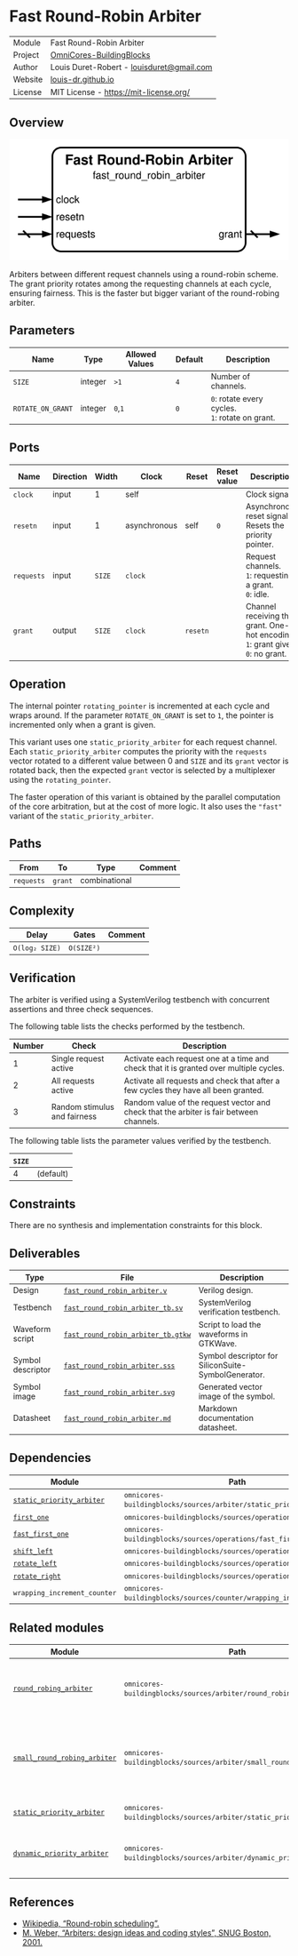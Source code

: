 # Fast Round-Robin Arbiter

|         |                                                                                  |
| ------- | -------------------------------------------------------------------------------- |
| Module  | Fast Round-Robin Arbiter                                                         |
| Project | [OmniCores-BuildingBlocks](https://github.com/Louis-DR/OmniCores-BuildingBlocks) |
| Author  | Louis Duret-Robert - [louisduret@gmail.com](mailto:louisduret@gmail.com)         |
| Website | [louis-dr.github.io](https://louis-dr.github.io)                                 |
| License | MIT License - https://mit-license.org/                                           |

## Overview

![fast_round_robin_arbiter](fast_round_robin_arbiter.svg)

Arbiters between different request channels using a round-robin scheme. The grant priority rotates among the requesting channels at each cycle, ensuring fairness. This is the faster but bigger variant of the round-robing arbiter.

## Parameters

| Name              | Type    | Allowed Values | Default | Description                                         |
| ----------------- | ------- | -------------- | ------- | --------------------------------------------------- |
| `SIZE`            | integer | `>1`           | `4`     | Number of channels.                                 |
| `ROTATE_ON_GRANT` | integer | `0`,`1`        | `0`     | `0`: rotate every cycles.<br/>`1`: rotate on grant. |

## Ports

| Name       | Direction | Width  | Clock        | Reset    | Reset value | Description                                                                             |
| ---------- | --------- | ------ | ------------ | -------- | ----------- | --------------------------------------------------------------------------------------- |
| `clock`    | input     | 1      | self         |          |             | Clock signal.                                                                           |
| `resetn`   | input     | 1      | asynchronous | self     | `0`         | Asynchronous reset signal. Resets the priority pointer.                                 |
| `requests` | input     | `SIZE` | `clock`      |          |             | Request channels.<br/>`1`: requesting a grant.<br/>`0`: idle.                           |
| `grant`    | output    | `SIZE` | `clock`      | `resetn` |             | Channel receiving the grant. One-hot encoding.<br/>`1`: grant given.<br/>`0`: no grant. |

## Operation

The internal pointer `rotating_pointer` is incremented at each cycle and wraps around. If the parameter `ROTATE_ON_GRANT` is set to `1`, the pointer is incremented only when a grant is given.

This variant uses one `static_priority_arbiter` for each request channel. Each `static_priority_arbiter` computes the priority with the `requests` vector rotated to a different value between 0 and `SIZE` and its `grant` vector is rotated back, then the expected `grant` vector is selected by a multiplexer using the `rotating_pointer`.

The faster operation of this variant is obtained by the parallel computation of the core arbitration, but at the cost of more logic. It also uses the `"fast"` variant of the `static_priority_arbiter`.

## Paths

| From       | To      | Type          | Comment |
| ---------- | ------- | ------------- | ------- |
| `requests` | `grant` | combinational |         |

## Complexity

| Delay          | Gates      | Comment |
| -------------- | ---------- | ------- |
| `O(log₂ SIZE)` | `O(SIZE²)` |         |

## Verification

The arbiter is verified using a SystemVerilog testbench with concurrent assertions and three check sequences.

The following table lists the checks performed by the testbench.

| Number | Check                        | Description                                                                             |
| ------ | ---------------------------- | --------------------------------------------------------------------------------------- |
| 1      | Single request active        | Activate each request one at a time and check that it is granted over multiple cycles.  |
| 2      | All requests active          | Activate all requests and check that after a few cycles they have all been granted.     |
| 3      | Random stimulus and fairness | Random value of the request vector and check that the arbiter is fair between channels. |

The following table lists the parameter values verified by the testbench.

| `SIZE` |           |
| ------ | --------- |
| 4      | (default) |

## Constraints

There are no synthesis and implementation constraints for this block.

## Deliverables

| Type              | File                                                                   | Description                                         |
| ----------------- | ---------------------------------------------------------------------- | --------------------------------------------------- |
| Design            | [`fast_round_robin_arbiter.v`](fast_round_robin_arbiter.v)             | Verilog design.                                     |
| Testbench         | [`fast_round_robin_arbiter_tb.sv`](fast_round_robin_arbiter_tb.sv)     | SystemVerilog verification testbench.               |
| Waveform script   | [`fast_round_robin_arbiter_tb.gtkw`](fast_round_robin_arbiter_tb.gtkw) | Script to load the waveforms in GTKWave.            |
| Symbol descriptor | [`fast_round_robin_arbiter.sss`](fast_round_robin_arbiter.sss)         | Symbol descriptor for SiliconSuite-SymbolGenerator. |
| Symbol image      | [`fast_round_robin_arbiter.svg`](fast_round_robin_arbiter.svg)         | Generated vector image of the symbol.               |
| Datasheet         | [`fast_round_robin_arbiter.md`](fast_round_robin_arbiter.md)           | Markdown documentation datasheet.                   |

## Dependencies

| Module                                                                             | Path                                                                  | Comment |
| ---------------------------------------------------------------------------------- | --------------------------------------------------------------------- | ------- |
| [`static_priority_arbiter`](../static_priority_arbiter/static_priority_arbiter.md) | `omnicores-buildingblocks/sources/arbiter/static_priority_arbiter`    |         |
| [`first_one`](../../operations/first_one/first_one.md)                             | `omnicores-buildingblocks/sources/operations/first_one`               |         |
| [`fast_first_one`](../../operations/fast_first_one/fast_first_one.md)              | `omnicores-buildingblocks/sources/operations/fast_first_one`          |         |
| [`shift_left`](../../operations/shift_left/shift_left.md)                          | `omnicores-buildingblocks/sources/operations/shift_left`              |         |
| [`rotate_left`](../../operations/rotate_left/rotate_left.md)                       | `omnicores-buildingblocks/sources/operations/rotate_left`             |         |
| [`rotate_right`](../../operations/rotate_right/rotate_right.md)                    | `omnicores-buildingblocks/sources/operations/rotate_right`            |         |
| `wrapping_increment_counter`                                                       | `omnicores-buildingblocks/sources/counter/wrapping_increment_counter` |         |

## Related modules

| Module                                                                                      | Path                                                                  | Comment                                                 |
| ------------------------------------------------------------------------------------------- | --------------------------------------------------------------------- | ------------------------------------------------------- |
| [`round_robing_arbiter`](../round_robing_arbiter/round_robing_arbiter.md)                   | `omnicores-buildingblocks/sources/arbiter/round_robing_arbiter`       | Variant wrapper of the round-robing arbiter.            |
| [`small_round_robing_arbiter`](../small_round_robing_arbiter/small_round_robing_arbiter.md) | `omnicores-buildingblocks/sources/arbiter/small_round_robing_arbiter` | Smaller but slower variant of the round-robing arbiter. |
| [`static_priority_arbiter`](../static_priority_arbiter/static_priority_arbiter.md)          | `omnicores-buildingblocks/sources/arbiter/static_priority_arbiter`    | Simpler but unfair arbiter.                             |
| [`dynamic_priority_arbiter`](../dynamic_priority_arbiter/dynamic_priority_arbiter.md)       | `omnicores-buildingblocks/sources/arbiter/dynamic_priority_arbiter`   | Arbiter with per-channel dynamic priority.              |

## References

- [Wikipedia, “Round-robin scheduling”.](https://en.wikipedia.org/wiki/Round-robin_scheduling)
- [M. Weber, “Arbiters: design ideas and coding styles”, SNUG Boston, 2001.](https://abdullahyildiz.github.io/files/Arbiters-Design_Ideas_and_Coding_Styles.pdf)
